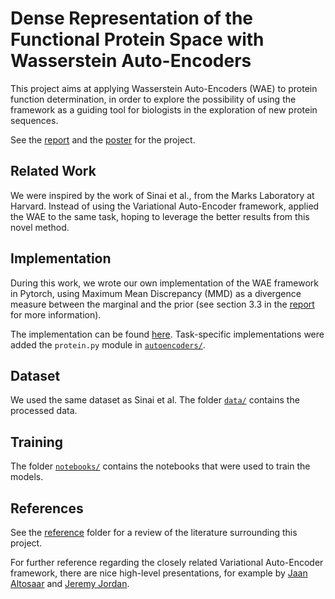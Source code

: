 # Dense Representation of the Functional Protein Space with Wasserstein Auto-Encoders

This project aims at applying Wasserstein Auto-Encoders (WAE) to protein function determination, in order to explore the possibility of using the framework as a guiding tool for biologists in the exploration of new protein sequences.

See the [report](report.pdf) and the [poster](poster.pdf) for the project.


## Related Work

We were inspired by the work of Sinai et al., from the Marks Laboratory at Harvard. Instead of using the Variational Auto-Encoder framework, applied the WAE to the same task, hoping to leverage the better results from this novel method.


## Implementation

During this work, we wrote our own implementation of the WAE framework in Pytorch, using Maximum Mean Discrepancy (MMD) as a divergence measure between the marginal and the prior (see section 3.3 in the [report](report.pdf) for more information).

The implementation can be found [here](autoencoders/wasserstein.py). Task-specific implementations were added the `protein.py` module in [`autoencoders/`](autoencoders/).


## Dataset

We used the same dataset as Sinai et al. The folder [`data/`](data/) contains the processed data.


## Training

The folder [`notebooks/`](notebooks/) contains the notebooks that were used to train the models.


## References

See the [reference](reference/) folder for a review of the literature surrounding this project.

For further reference regarding the closely related Variational Auto-Encoder framework, there are nice high-level presentations, for example by [Jaan Altosaar](https://jaan.io/what-is-variational-autoencoder-vae-tutorial/) and [Jeremy Jordan](https://www.jeremyjordan.me/variational-autoencoders/).
